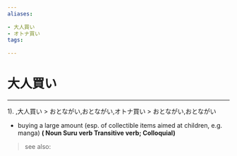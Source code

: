 ```yaml
---
aliases:
    
- 大人買い
- オトナ買い
tags:
    
---
```


# 大人買い
---
1).
,大人買い > おとながい,おとながい,オトナ買い > おとながい,おとながい

- buying a large amount (esp. of collectible items aimed at children, e.g. manga)
**( Noun Suru verb Transitive verb; Colloquial)**
> see also: 
            